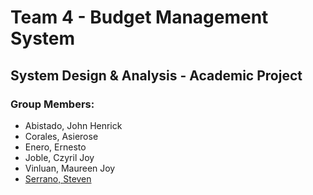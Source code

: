 <h1>Team 4 - Budget Management System</h1>
<h2>System Design & Analysis - Academic Project</h2>
<h3>Group Members:</h3>
<ul>
    <li><a href="https://github.com/JHAbistado" target="_blank"></a>Abistado, John Henrick</a></li>
    <li>Corales, Asierose</li>
    <li><a href="https://github.com/ernieenero" target="_blank"></a>Enero, Ernesto</a></li>
    <li>Joble, Czyril Joy</li>
    <li>Vinluan, Maureen Joy</li>
    <li><a href="https://github.com/serrano1314" target="_blank">Serrano, Steven</a></li>
</ul>
